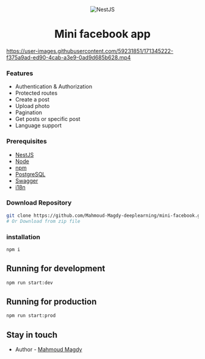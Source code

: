 <p align="center">
  <img src="https://cdn.dribbble.com/users/808903/screenshots/3831862/dribbble_szablon__1_1.png" alt="NestJS"/>
</p>
<h1 align="center">
Mini facebook app
</h1>


https://user-images.githubusercontent.com/59231851/171345222-f375a9ad-ed90-4cab-a3e9-0ad9d685b628.mp4


### Features
- Authentication & Authorization
- Protected routes
- Create a post
- Upload photo
- Pagination
- Get posts or specific post
- Language support

### Prerequisites
- [NestJS](https://nestjs.com/)
- [Node](https://nodejs.org/en/download/)
- [npm](https://nodejs.org/en/download/package-manager/)
- [PostgreSQL](https://www.postgresql.org/)
- [Swagger](https://swagger.io/)
- [i18n](https://nestjs-i18n.com/)

### Download Repository

```sh
git clone https://github.com/Mahmoud-Magdy-deeplearning/mini-facebook.git
# Or Download from zip file
```


### installation

```sh
npm i
```
## Running for development
```sh
npm run start:dev
```
## Running for production
```sh
npm run start:prod
```
## Stay in touch

- Author - [Mahmoud Magdy](mahmoudmagdymahmoud1@gmail.com)
